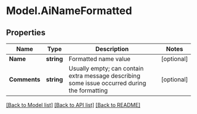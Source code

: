 # Model.AiNameFormatted
## Properties
Name | Type | Description | Notes
------------ | ------------- | ------------- | -------------
**Name** | **string** | Formatted name value              | [optional] 
**Comments** | **string** | Usually empty; can contain extra message describing some issue occurred during the formatting              | [optional] 



[[Back to Model list]](README.md#documentation-for-models) [[Back to API list]](README.md#documentation-for-api-endpoints) [[Back to README]](README.md)


